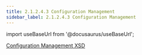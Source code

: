 ```yaml
---
title: 2.1.2.4.3 Configuration Management
sidebar_label: 2.1.2.4.3 Configuration Management
---
```


import useBaseUrl from '@docusaurus/useBaseUrl';

[Configuration Management XSD](../../../artifacts/gwConfigurationManagement-rebuild.xsd)
